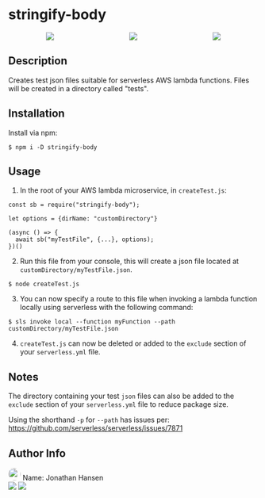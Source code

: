# stringify-body

<div style="display: flex; justify-content: space-around;">
<img src="https://img.shields.io/badge/code%20coverage-100%25-35cade"> 
<img src="https://img.shields.io/badge/dependencies-0-35cade"> 
<img src="https://img.shields.io/badge/unpacked%20size-4.38kb-35cade"> 
</div>


## Description <span id="d"></span> 
  Creates test json files suitable for serverless AWS lambda functions. Files will be created in a directory called "tests".

## Installation
  Install via npm:
  ```
  $ npm i -D stringify-body
  ```
 
## Usage
1. In the root of your AWS lambda microservice, in `createTest.js`:

  ```
  const sb = require("stringify-body");

  let options = {dirName: "customDirectory"}

  (async () => {
    await sb("myTestFile", {...}, options);
  })()
  ```

2. Run this file from your console, this will create a json file located at `customDirectory/myTestFile.json`.

  ```
  $ node createTest.js
  ```

3. You can now specify a route to this file when invoking a lambda function locally using serverless with the following command:

  ```
  $ sls invoke local --function myFunction --path customDirectory/myTestFile.json
  ```

4. `createTest.js` can now be deleted or added to the `exclude` section of your `serverless.yml` file.

## Notes

  The directory containing your test `json` files can also be added to the `exclude` section of your `serverless.yml` file to reduce package size.

  Using the shorthand `-p` for `--path` has issues per: https://github.com/serverless/serverless/issues/7871
 
## Author Info 
 
<img style='border-radius: 50%;' src="https://avatars.githubusercontent.com/u/58758929?" width="25px" />
 Name: Jonathan Hansen <br>
 <a href="https://github.com/JonathanHansen98"><img src="https://img.shields.io/static/v1?label=Projects&message=Github&color=35cade" /></a>
 <a href="mailto:kriah0872@gmail.com"><img src="https://img.shields.io/badge/Contact-Email%20Me!-35cade" /></a> <br>
 <br>
 